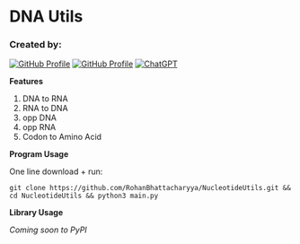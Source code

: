 # DNA Utils

### Created by:

[![GitHub Profile](https://img.shields.io/badge/GitHub-rohan-blue?logo=github)](https://github.com/RohanBhattacharyya)
[![GitHub Profile](https://img.shields.io/badge/GitHub-eric-blue?logo=github)](https://github.com/https://github.com/ericshu6)
[![ChatGPT](https://img.shields.io/badge/ChatGPT-mostly%20by%20humans-green?logo=openai)](https://chatgpt.com)

**Features**

1. DNA to RNA
2. RNA to DNA
3. opp DNA
4. opp RNA
5. Codon to Amino Acid


**Program Usage**

One line download + run:

`git clone https://github.com/RohanBhattacharyya/NucleotideUtils.git && cd NucleotideUtils && python3 main.py`

**Library Usage**

_Coming soon to PyPI_
